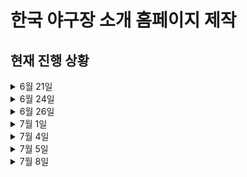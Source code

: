 # 한국 야구장 소개 홈페이지 제작

<h2>현재 진행 상황</h2>

<details>
<summary>6월 21일</summary>

- 대략적인 구조 html 파일로 구현
    - 메인, 뉴스, 야구장소개, 티켓페이지
    - 이미지 및 폰트 등 static 연결

- fastapi 및 DB 연결, 필요 라이브러리 설치
    - requirements.txt
    - mongodb 사용 결정

</details>

<details>
<summary>6월 24일</summary>

- 네이버 API 이용 뉴스 크롤러 제작
    - '야구' 키워드를 가진 스포츠 뉴스만 수집하도록('link' 칼럼 내 문자열이용)
    - mongodb 및 뉴스 DB에 들어갈 칼럼 별 유형 설정

- news.html 수정
    - 날짜 별로 뉴스가 노출되는 형식으로 변경
    - 더보기 버튼 추가, 클릭 시 리스트 연장되어 노출

</details>

<details>
<summary>6월 26일</summary>

- 크롤러 정상 작동 확인
- apscheduler 이용 자동으로 주기적 크롤러 실행 로직 제작
- mongodb 연결 및 저장 확인
- 데이터 중복 저장 방지 로직 제작 및 작동 확인
- news.html에 mongodb에 저장된 뉴스 리스트 노출되도록 연결
- news.html에서 받은 날짜를 DB의 pubDate 항목과 비교해 해당 날짜에 맞는 뉴스 Read
- title에 포함된 html 태그 제거 후 노출되도록 필터 제작 ('&quot;' 태그 처리 필요)

- news.html 수정
    - 뉴스 제목과 날짜만 표시되도록 수정
    - 수집된 뉴스 없을 경우 문구 노출
    - 하단 날짜 별 내비게이터 클릭 시 새로고침해 백엔드 상 함수 실행되도록 설정
    - title 노출 및 해당 글자 클릭 시 네이버 링크로 접속되도록 설정

- 추후 개발 방향
    - 정렬 필터 임시 제거, 더보기 버튼 유지에 대한 의견 정리 필요
    - 크롤러 작동 주기 고민
    - 메인화면에 뉴스 노출 방식 기획 필요

</details>

<details>
<summary>7월 1일</summary>

- KBO 홈페이지에서 경기 일정 크롤러 제작
    - 하루에 3번 이하로 크롤링할 것 같아 비동기 사용하지 않음
    - 초기 기획은 request 사용하는 것이었으나, 월별 일정도 수집해야 해 편의상 selenium 사용
    - 월별 크롤러 제작 완료(3~11월 수집속도 약 20초)
    - DB 연결 및 저장 확인

- 경기 일정 크롤러 작동 함수 scheduler에 추가

- '&quot;' html 라이브러리 불러와 처리
- 더보기 버튼 임시 제거 (추후 하루 동안의 뉴스 수집량 파악한 뒤 기능 활용예정)

- 추후 개발 방향
    - 경기 일정 ticket.html에 노출되도록 코드 수정
        - ticket.html UI/UX 수정 필요 (월 별로 일정 노출되도록)
    - 홈 경기 별 티켓예매 페이지에 연결되도록 설정

</details>

<details>
<summary>7월 4일</summary>

- 경기 일정 크롤러 수정
    - text를 df로 만드는 대신 table 세부 항목까지 크롤링하여 데이터가 없는 상황 고려
    - 코드 최적화, 크롤링 시간 단축

- DB 저장 코드 수정
    - 리스트 정의하는 순서 수정하여 3월~11월 모든 데이터 DB에 저장하도록 수정

- ticket.html 수정
    - 첫 진입시 현재 날짜 파악하여 해당 월 노출되도록 설정
    - 경기 일정 노출위해 서버에서 데이터 불러오도록 설정
    - Dropdown으로 월 설정 시 해당 월 데이터만 불러오도록 수정
    - 날짜 별로 묶어서 경기일정 테이블 노출되도록 설정

- 추후 개발 방향
    - 홈 경기 별 티켓예매 페이지에 연결되도록 설정

</details>

<details>
<summary>7월 5일</summary>

- 홈 경기 별 티켓예매 페이지에 연결되도록 설정
    - 티켓예매 칼럼 추가
    - 티켓예매 링크 연결 버튼 추가
    - 경기 별 홈구장 파악할 수 있도록 DB에 해당 칼럼 추가
    - 홈구장에 해당하는 예매 링크로 연결하도록 설정

</details>

<details>
<summary>7월 8일</summary>

- 커뮤니티(게시판) 기본 기능 제작
    - 글쓰기(Create) 백엔드 및 프론트엔드(글쓰기 폼) 제작 완료
    - 제목 및 내용 DB 저장 확인
    - community.html에서 DB에 저장된 게시글 읽기 확인(Read)
    - Update/Delete는 백엔드 서버 상 코드 작성 완료

- 추후 개발 방향
    - 게시글 별 세부적으로 볼 수 있는 폼 제작필요
    - 위 폼에 '수정' 및 '삭제'버튼을 통해 Update/Delete 기능 확인 필요
    - 야구장 관련 여행상품 기획
    - 야구장 소개 상세페이지 제작

</details>
